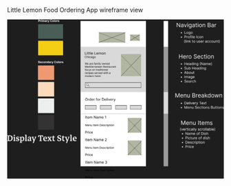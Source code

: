 Little Lemon Food Ordering App wireframe view

![Little Lemon wireframe](app/src/main/res/drawable/little_lemon_wireframe.png)
